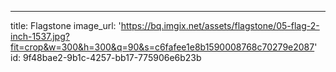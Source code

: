 ---
title: Flagstone
image_url: 'https://bq.imgix.net/assets/flagstone/05-flag-2-inch-1537.jpg?fit=crop&w=300&h=300&q=90&s=c6fafee1e8b1590008768c70279e2087'
id: 9f48bae2-9b1c-4257-bb17-775906e6b23b

